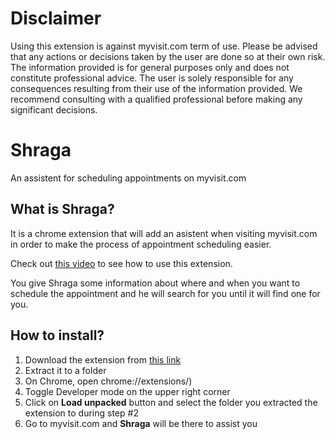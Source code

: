 # Disclaimer

Using this extension is against myvisit.com term of use.  Please be advised that any
actions or decisions taken by the user are done so at their own risk. The information
provided is for general purposes only and does not constitute professional advice. The
user is solely responsible for any consequences resulting from their use of the
information provided. We recommend consulting with a qualified professional before
making any significant decisions.

# Shraga

An assistent for scheduling appointments on myvisit.com

## What is Shraga?

It is a chrome extension that will add an asistent when visiting myvisit.com in order to make the process of appointment scheduling easier.

Check out [this video](https://www.youtube.com/watch?v=7tJi5AD6Xv0) to see how to use this extension.

You give Shraga some information about where and when you want to schedule the appointment and he will search for you until it will find one for you.

## How to install?

1. Download the extension from [this link](https://github.com/avishail/my-visit/raw/main/extension.zip)
2. Extract it to a folder
3. On Chrome, open chrome://extensions/)
4. Toggle Developer mode on the upper right corner
5. Click on **Load unpacked** button and select the folder you extracted the extension to during step #2
6. Go to myvisit.com and **Shraga** will be there to assist you
